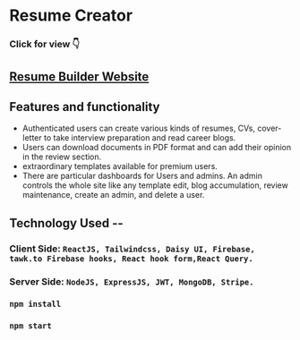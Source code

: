 # Resume Creator
### Click for view 👇
## [Resume Builder Website](https://endgame-soldier.web.app/home)

## Features and functionality
- Authenticated users can create various kinds of resumes, CVs, cover-letter to take interview
preparation and read career blogs.
- Users can download documents in PDF format and can add their opinion in the review section.
- extraordinary templates available for premium users.
- There are particular dashboards for Users and admins. An admin controls the whole site like any
template edit, blog accumulation, review maintenance, create an admin, and delete a user.

## Technology Used --
### Client Side: `ReactJS, Tailwindcss, Daisy UI, Firebase, tawk.to Firebase hooks, React hook form,React Query.`
### Server Side: `NodeJS, ExpressJS, JWT, MongoDB, Stripe.`

### `npm install`
### `npm start`
